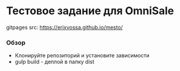 # Тестовое задание для OmniSale

gitpages src: https://erixvossa.github.io/mesto/

### Обзор

* Клонируйте репозиторий и установите зависимости
* gulp build - деплой в папку dist
